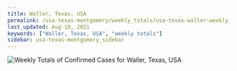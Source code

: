 ```yaml
---
title: Waller, Texas, USA
permalink: /usa-texas-montgomery/weekly_totals/usa-texas-waller-weekly_totals.html
last_updated: Aug 10, 2021
keywords: ["Waller, Texas, USA", "weekly totals"]
sidebar: usa-texas-montgomery_sidebar
---
```


![Weekly Totals of Confirmed Cases for Waller, Texas, USA](/covid_tracker/images/graphs/usa-texas-waller-weekly_totals_graph.png)
